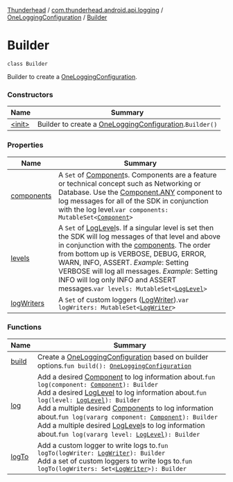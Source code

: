 [Thunderhead](../../../index.md) / [com.thunderhead.android.api.logging](../../index.md) / [OneLoggingConfiguration](../index.md) / [Builder](./index.md)

# Builder

`class Builder`

Builder to create a [OneLoggingConfiguration](../index.md).

### Constructors

| Name | Summary |
|---|---|
| [&lt;init&gt;](-init-.md) | Builder to create a [OneLoggingConfiguration](../index.md).`Builder()` |

### Properties

| Name | Summary |
|---|---|
| [components](components.md) | A `Set` of [Component](../../-component/index.md)s. Components are a feature or technical concept such as Networking or Database. Use the [Component.ANY](../../-component/-a-n-y.md) component to log messages for all of the SDK in conjunction with the log level.`var components: MutableSet<`[`Component`](../../-component/index.md)`>` |
| [levels](levels.md) | A `Set` of [LogLevel](../../-log-level/index.md)s. If a singular level is set then the SDK will log messages of that level and above in conjunction with the [components](components.md). The order from bottom up is VERBOSE, DEBUG, ERROR, WARN, INFO, ASSERT. *Example*: Setting VERBOSE will log all messages. *Example*: Setting INFO will log only INFO and ASSERT messages.`var levels: MutableSet<`[`LogLevel`](../../-log-level/index.md)`>` |
| [logWriters](log-writers.md) | A `Set` of custom loggers ([LogWriter](../../-log-writer/index.md)).`var logWriters: MutableSet<`[`LogWriter`](../../-log-writer/index.md)`>` |

### Functions

| Name | Summary |
|---|---|
| [build](build.md) | Create a [OneLoggingConfiguration](../index.md) based on builder options.`fun build(): `[`OneLoggingConfiguration`](../index.md) |
| [log](log.md) | Add a desired [Component](../../-component/index.md) to log information about.`fun log(component: `[`Component`](../../-component/index.md)`): Builder`<br>Add a desired [LogLevel](../../-log-level/index.md) to log information about.`fun log(level: `[`LogLevel`](../../-log-level/index.md)`): Builder`<br>Add a multiple desired [Component](../../-component/index.md)s to log information about.`fun log(vararg component: `[`Component`](../../-component/index.md)`): Builder`<br>Add a multiple desired [LogLevel](../../-log-level/index.md)s to log information about.`fun log(vararg level: `[`LogLevel`](../../-log-level/index.md)`): Builder` |
| [logTo](log-to.md) | Add a custom logger to write logs to.`fun logTo(logWriter: `[`LogWriter`](../../-log-writer/index.md)`): Builder`<br>Add a set of custom loggers to write logs to.`fun logTo(logWriters: Set<`[`LogWriter`](../../-log-writer/index.md)`>): Builder` |
